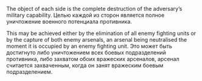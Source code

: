 
The object of each side is the complete destruction of the adversary’s military capability.
Целью каждой из сторон является полное уничтожение военного потенциала противника.

This may be achieved either by the elimination of all enemy fighting units or by the capture of both enemy arsenals, an arsenal being neutralised the moment it is occupied by an enemy fighting unit.
Это может быть достигнуто либо уничтожением всех боевых подразделений противника, либо захватом обоих вражеских арсеналов, арсенал считается захваченным, когда он занят вражеским боевым подразделением.